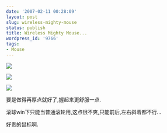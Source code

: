 ```yaml
---
date: '2007-02-11 00:28:09'
layout: post
slug: wireless-mighty-mouse
status: publish
title: Wireless Mighty Mouse...
wordpress_id: '9766'
tags:
- Mouse
---
```


[![](http://tk4.storage.msn.com/x1pAdjo0uCo2H203Ok2wq9QnqN2p4hfO_mi6Hu4NWgnpdrDDOgANI-TdOxvaXyCU8-a_Us4EdB_BxXqCxdKjBmXW1A21lWPh-AoYagHrqXrW-oh8BAtOPn_9cREldJCT34n-WWeDjYIzHLKhrPnO0TOUV2L-K68q0vL)](http://tk4.storage.msn.com/x1pAdjo0uCo2H203Ok2wq9QnqN2p4hfO_mi6Hu4NWgnpdpafJS805xjJO8KxQZyLPNliIWAcP-savBVFD9vW5CNg5VNhbIHCsIo6yoU0pGQ-he8zulgelB_hZIpInmLUMLZsCtTI30oVAUumryc35eU3y1zziaE8pKi)


[![](http://tk4.storage.msn.com/x1pAdjo0uCo2H203Ok2wq9QnqN2p4hfO_mi6Hu4NWgnpdr1dGGJtnovi1hX6OkwAUufz4v1U_TO0SLqH3tHbnYvQeG6FqMhbHDKymmKAUi_blSh3LGQktBsgeosImS5T-FMmTW2pQ08XajpIy8cOC-r_bsdvWT2mY8H)](http://tk4.storage.msn.com/x1pAdjo0uCo2H203Ok2wq9QnqN2p4hfO_mi6Hu4NWgnpdrOzqATBeUa4qrX7oroc3Nm3CeJOSJNLRATcnvvTwCr5KbBCBpvYtcZFyPADV3ji865tQxhGWYSjAaZW9xnA29LrIpAEooGhe3bwt6aYrVcebYSXVorFU8i)


[![](http://tk4.storage.msn.com/x1pAdjo0uCo2H203Ok2wq9QnqN2p4hfO_mi6Hu4NWgnpdrYpXbNTeptU3Wh0eBYLlx4q9rJsG1QpEGSiWMgRLLFUjmdT9J0ZBwptOgL9WlV-j01P8vlXRZxtEFhvFzXGxRn9dHEIp3XdYnIB0kXNIwf5Nsrerm6ZvLw)](http://tk4.storage.msn.com/x1pAdjo0uCo2H203Ok2wq9QnqN2p4hfO_mi6Hu4NWgnpdppbRLeJlMQSFBkwxydYDwDjdEhXeid2cqI_Oap5mYEGp6iG2hRxlqBrojZ3jHZrAUu2xH5Boe6L6BLwwpuhEUahceW5crWVVxAV3j3REDwOvZ4Y0hGBO4k)


要是做得再厚点就好了,握起来更舒服一点.


滚球win下只能当普通滚轮用,这点很不爽,只能前后,左右斜着都不行...


好贵的鼠标啊.
